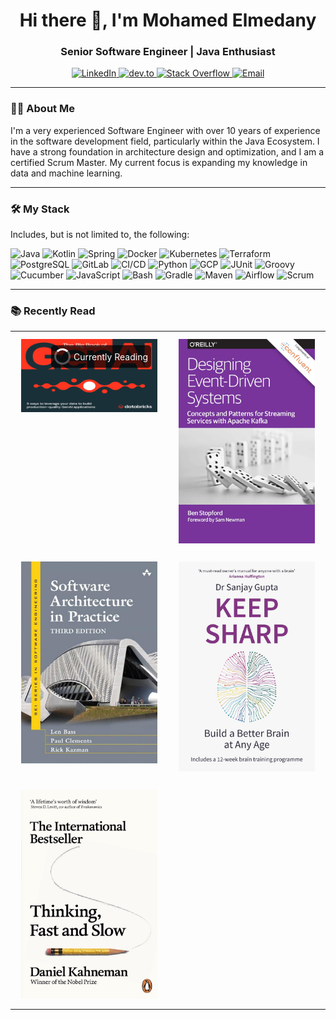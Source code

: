 <h1 style="text-align: center;">Hi there 👋, I'm Mohamed Elmedany</h1>
<h3 style="text-align: center;">Senior Software Engineer | Java Enthusiast</h3>

<p style="text-align: center;">
  <a href="https://www.linkedin.com/in/melmedany/" target="_blank">
    <img src="https://img.shields.io/badge/-LinkedIn-blue?style=flat-square&logo=linkedin" alt="LinkedIn"/>
  </a>
  <a href="https://dev.to/melmedany" target="_blank">
    <img src="https://img.shields.io/badge/-dev.to-0A0A0A?style=flat-square&logo=dev.to" alt="dev.to"/>
  </a>
  <a href="https://stackoverflow.com/users/7881130" target="_blank">
    <img src="https://img.shields.io/badge/-Stack%20Overflow-FE7A16?style=flat-square&logo=stack-overflow" alt="Stack Overflow"/>
  </a>
  <a href="mailto:mo.elmedany@gmail.com" target="_blank">
    <img src="https://img.shields.io/badge/-Email-D14836?style=flat-square&logo=gmail&logoColor=white" alt="Email"/>
  </a>
</p>

---

### 👨‍💻 About Me

I'm a very experienced Software Engineer with over 10 years of experience in the software development field, particularly within the Java Ecosystem. I have a strong foundation in architecture design and optimization, and I am a certified Scrum Master. My current focus is expanding my knowledge in data and machine learning.

---

### 🛠️ My Stack

Includes, but is not limited to, the following:

![Java](https://img.shields.io/badge/-Java-007396?style=flat-square&logo=java)
![Kotlin](https://img.shields.io/badge/-Kotlin-0095D5?style=flat-square&logo=kotlin)
![Spring](https://img.shields.io/badge/-Spring-6DB33F?style=flat-square&logo=spring)
![Docker](https://img.shields.io/badge/-Docker-2496ED?style=flat-square&logo=docker)
![Kubernetes](https://img.shields.io/badge/-Kubernetes-326CE5?style=flat-square&logo=kubernetes)
![Terraform](https://img.shields.io/badge/-Terraform-623CE4?style=flat-square&logo=terraform)
![PostgreSQL](https://img.shields.io/badge/-PostgreSQL-336791?style=flat-square&logo=postgresql)
![GitLab](https://img.shields.io/badge/-GitLab-FC6D26?style=flat-square&logo=gitlab)
![CI/CD](https://img.shields.io/badge/-CI%2FCD-00ADD8?style=flat-square&logo=continuous-integration)
![Python](https://img.shields.io/badge/-Python-3776AB?style=flat-square&logo=python)
![GCP](https://img.shields.io/badge/-GCP-4285F4?style=flat-square&logo=google-cloud)
![JUnit](https://img.shields.io/badge/-JUnit-25A162?style=flat-square&logo=junit5)
![Groovy](https://img.shields.io/badge/-Groovy-4298B8?style=flat-square&logo=apache-groovy)
![Cucumber](https://img.shields.io/badge/-Cucumber-23D96C?style=flat-square&logo=cucumber)
![JavaScript](https://img.shields.io/badge/-JavaScript-F7DF1E?style=flat-square&logo=javascript)
![Bash](https://img.shields.io/badge/-Bash-4EAA25?style=flat-square&logo=gnu-bash)
![Gradle](https://img.shields.io/badge/-Gradle-02303A?style=flat-square&logo=gradle)
![Maven](https://img.shields.io/badge/-Maven-C71A36?style=flat-square&logo=apache-maven)
![Airflow](https://img.shields.io/badge/-Airflow-017CEE?style=flat-square&logo=apache-airflow)
![Scrum](https://img.shields.io/badge/-Scrum-6DB33F?style=flat-square&logo=scrum)

[//]: # (---)

[//]: # ()
[//]: # (### 📜 Certifications)

[//]: # ()
[//]: # (- Certified Scrum Master &#40;CSM&#41;)

[//]: # (- Oracle Certified Professional, Java SE 11 Developer)

[//]: # (- Google Cloud Professional Data Engineer)

[//]: # (- Docker Certified Associate &#40;DCA&#41;)

[//]: # (- Kubernetes Certified Application Developer &#40;CKAD&#41;)

---

### 📚 Recently Read

<table style="width:100%; border-collapse: collapse; border: 0;">
  <tr>
    <td style="vertical-align: top; border: 0;">
      <div style="position: relative; margin: 10px; text-align: center;">
        <img src="static/img/1716313051028.png" alt="The Big Book of Generative AI" width="250"/>
        <div style="position: absolute; top: 10px; right: 10px; background-color: rgba(0, 0, 0, 0.7); color: white; padding: 5px; border-radius: 5px; display: flex; align-items: center;">
          <div style="border: 3px solid rgba(255, 255, 255, 0.3); border-radius: 50%; border-top: 3px solid #ffffff; width: 20px; height: 20px; animation: spin 1s linear infinite; margin-right: 5px;"></div> Currently Reading
        </div>
      </div>
    </td>
    <td style="vertical-align: top; border: 0;">
      <div style="margin: 10px;">
        <img src="static/img/39793332.jpg" alt="Designing Event-Driven Systems" width="250"/>
      </div>
    </td>
  </tr>
  <tr>
    <td style="vertical-align: top; border: 0;">
      <div style="margin: 10px;">
        <img src="static/img/615FvRR9.jpg" alt="Software Architecture in Practice" width="250"/>
      </div>
    </td>
    <td style="vertical-align: top; border: 0;">
      <div style="margin: 10px;">
        <img src="static/img/7771200.jpg" alt="Keep Sharp: Build a Better Brain" width="250"/>
      </div>
    </td>
  </tr>
  <tr>
    <td style="vertical-align: top; border: 0;">
      <div style="margin: 10px;">
        <img src="static/img/7811200.jpg" alt="Thinking, Fast and Slow" width="250"/>
      </div>
    </td>
    <td style="border: 0;"></td>
  </tr>
</table>




